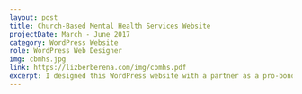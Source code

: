 ```yaml
---
layout: post
title: Church-Based Mental Health Services Website
projectDate: March - June 2017
category: WordPress Website
role: WordPress Web Designer
img: cbmhs.jpg
link: https://lizberberena.com/img/cbmhs.pdf
excerpt: I designed this WordPress website with a partner as a pro-bono project for a non-profit.
---
```

